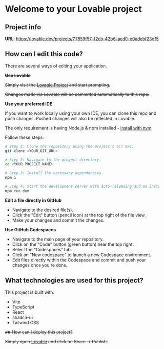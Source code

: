 # Welcome to your Lovable project

## Project info

**URL**: https://lovable.dev/projects/77859f57-f2cb-42b6-aed0-e0adebf23df5

## How can I edit this code?

There are several ways of editing your application.

~~**Use Lovable**~~

~~Simply visit the [Lovable Project](https://lovable.dev/projects/77859f57-f2cb-42b6-aed0-e0adebf23df5) and start prompting.~~

~~Changes made via Lovable will be committed automatically to this repo.~~

**Use your preferred IDE**

If you want to work locally using your own IDE, you can clone this repo and push changes. Pushed changes will also be reflected in Lovable.

The only requirement is having Node.js & npm installed - [install with nvm](https://github.com/nvm-sh/nvm#installing-and-updating)

Follow these steps:

```sh
# Step 1: Clone the repository using the project's Git URL.
git clone <YOUR_GIT_URL>

# Step 2: Navigate to the project directory.
cd <YOUR_PROJECT_NAME>

# Step 3: Install the necessary dependencies.
npm i

# Step 4: Start the development server with auto-reloading and an instant preview.
npm run dev
```

**Edit a file directly in GitHub**

- Navigate to the desired file(s).
- Click the "Edit" button (pencil icon) at the top right of the file view.
- Make your changes and commit the changes.

**Use GitHub Codespaces**

- Navigate to the main page of your repository.
- Click on the "Code" button (green button) near the top right.
- Select the "Codespaces" tab.
- Click on "New codespace" to launch a new Codespace environment.
- Edit files directly within the Codespace and commit and push your changes once you're done.

## What technologies are used for this project?

This project is built with:

- Vite
- TypeScript
- React
- shadcn-ui
- Tailwind CSS

~~## How can I deploy this project?~~

~~Simply open [Lovable](https://lovable.dev/projects/77859f57-f2cb-42b6-aed0-e0adebf23df5) and click on Share -> Publish.~~
